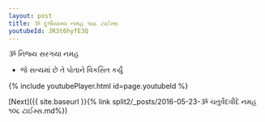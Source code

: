 ```yaml
---
layout: post
title: ૐ દુર્જયામ્ય નમહ ૧૦૮ ટાઈમ્સ
youtubeId: JR3t6hyfE3Q
---
```

 
 
 ૐ નિજ્ય સરગયા નમહ  
 
 -  જે સત્યમાં છે તે પોતાને વિકસિત કર્યું 
 
  
 
  
 
 
 
 
 
 


{% include youtubePlayer.html id=page.youtubeId %}
 
[Next]({{ site.baseurl }}{% link  split2/_posts/2016-05-23-ૐ ચતુર્વેદવીદે નમહ ૧૦૮ ટાઈમ્સ.md%})
 
